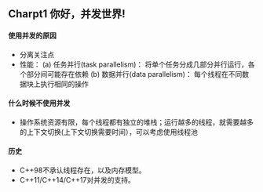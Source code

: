 ## Charpt1 你好，并发世界!

#### 使用并发的原因
-	分离关注点
-	性能： (a) 任务并行(task parallelism)： 将单个任务分成几部分并行运行，各个部分间可能存在依赖 (b) 数据并行(data parallelism)： 每个线程在不同数据块上执行相同的操作


#### 什么时候不使用并发

- 操作系统资源有限，每个线程都有独立的堆栈；运行越多的线程，就需要越多的上下文切换(上下文切换需要时间），可以考虑使用线程池


#### 历史
-	C++98不承认线程存在，以及内存模型。
- C++11/C++14/C++17对并发的支持。
